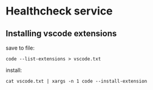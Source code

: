 # Healthcheck service

## Installing vscode extensions
save to file: 
```
code --list-extensions > vscode.txt
```

install: 
```
cat vscode.txt | xargs -n 1 code --install-extension
```
